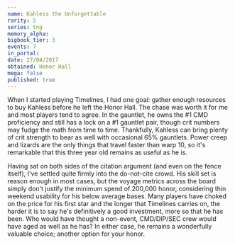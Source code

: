 ```yaml
---
name: Kahless the Unforgettable
rarity: 5
series: tng
memory_alpha:
bigbook_tier: 3
events: 7
in_portal:
date: 27/04/2017
obtained: Honor Hall
mega: false
published: true
---
```


When I started playing Timelines, I had one goal: gather enough resources to buy Kahless before he left the Honor Hall. The chase was worth it for me and most players tend to agree. In the gauntlet, he owns the #1 CMD proficiency and still has a lock on a #1 gauntlet pair, though crit numbers may fudge the math from time to time. Thankfully, Kahless can bring plenty of crit strength to bear as well with occasional 65% gauntlets. Power creep and lizards are the only things that travel faster than warp 10, so it's remarkable that this three year old remains as useful as he is.

Having sat on both sides of the citation argument (and even on the fence itself), I've settled quite firmly into the do-not-cite crowd. His skill set is reason enough in most cases, but the voyage metrics across the board simply don't justify the minimum spend of 200,000 honor, considering thin weekend usability for his below average bases. Many players have choked on the price for his first star and the longer that Timelines carries on, the harder it is to say he's definitively a good investment, more so that he has been. Who would have thought a non-event, CMD/DIP/SEC crew would have aged as well as he has? In either case, he remains a wonderfully valuable choice; another option for your honor.
